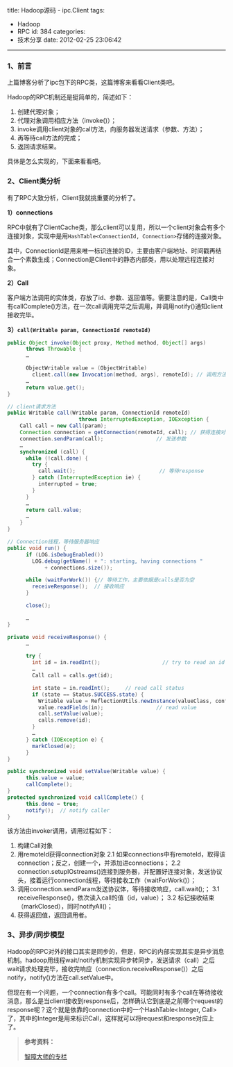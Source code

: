 title: Hadoop源码 - ipc.Client
tags:
  - Hadoop
  - RPC
id: 384
categories:
  - 技术分享
date: 2012-02-25 23:06:42
---

### 1、前言

上篇博客分析了ipc包下的RPC类，这篇博客来看看Client类吧。

<!--more-->

Hadoop的RPC机制还是挺简单的，简述如下：

1. 创建代理对象；
2. 代理对象调用相应方法（invoke()）；
3. invoke调用client对象的call方法，向服务器发送请求（参数、方法）；
4. 再等待call方法的完成；
5. 返回请求结果。

具体是怎么实现的，下面来看看吧。

### 2、Client类分析

有了RPC大致分析，Client我就挑重要的分析了。

**1）connections**

RPC中就有了ClientCache类，那么client可以复用，所以一个client对象会有多个连接对象，实现中是用`HashTable<ConnectionId, Connection>`存储的连接对象。

其中，ConnectionId是用来唯一标识连接的ID，主要由客户端地址、时间戳再结合一个素数生成；Connection是Client中的静态内部类，用以处理远程连接对象。

**2）Call**

客户端方法调用的实体类，存放了id、参数、返回值等。需要注意的是，Call类中有callComplete()方法，在一次call调用完毕之后调用，并调用notify()通知client接收完毕。

**3）`call(Writable param, ConnectionId remoteId)`**

``` java
public Object invoke(Object proxy, Method method, Object[] args)  
      throws Throwable {  
      …  

      ObjectWritable value = (ObjectWritable)  
        client.call(new Invocation(method, args), remoteId); // 调用方法  
      …  
      return value.get();  
}  
```

``` java
// client请求方法  
public Writable call(Writable param, ConnectionId remoteId)    
                       throws InterruptedException, IOException {  
    Call call = new Call(param);  
    Connection connection = getConnection(remoteId, call); // 获得连接对象  
    connection.sendParam(call);                 // 发送参数  
    …  
    synchronized (call) {  
      while (!call.done) {  
        try {  
          call.wait();                           // 等待response  
        } catch (InterruptedException ie) {  
          interrupted = true;  
        }  
      }  
      …  
      return call.value;  
      …  
    }  
}
```

``` java
// Connection线程，等待服务器响应  
public void run() {  
      if (LOG.isDebugEnabled())  
        LOG.debug(getName() + ": starting, having connections "   
            + connections.size());  

      while (waitForWork()) {// 等待工作，主要依据是calls是否为空  
        receiveResponse();  // 接收响应  
      }  

      close();  

      …  
}  
```

``` java
private void receiveResponse() {  
      …  

      try {  
        int id = in.readInt();                    // try to read an id  
        …  
        Call call = calls.get(id);  

        int state = in.readInt();     // read call status  
        if (state == Status.SUCCESS.state) {  
          Writable value = ReflectionUtils.newInstance(valueClass, conf);  
          value.readFields(in);                 // read value  
          call.setValue(value);  
          calls.remove(id);  
        }   
        …  
      } catch (IOException e) {  
        markClosed(e);  
      }  
}  
```

``` java
public synchronized void setValue(Writable value) {  
      this.value = value;  
      callComplete();  
}  
protected synchronized void callComplete() {  
      this.done = true;  
      notify();  // notify caller  
}  
```

该方法由invoker调用，调用过程如下：

1. 构建Call对象
2. 用remoteId获得connection对象
   2.1 如果connections中有remoteId，取得该connection；反之，创建一个，并添加进connections；
   2.2 connection.setupIOstreams()连接到服务器，并配置好连接对象，发送协议头，接着运行connection线程，等待接收工作（waitForWork()）；
3. 调用connection.sendParam发送协议体，等待接收响应，call.wait();；
   3.1 receiveResponse()，依次读入call的值（id，value）；
   3.2 标记接收结束（markClosed），同时notifyAll()；
4. 获得返回值，返回调用者。

### 3、异步/同步模型

Hadoop的RPC对外的接口其实是同步的，但是，RPC的内部实现其实是异步消息机制。hadoop用线程wait/notify机制实现异步转同步，发送请求（call）之后wait请求处理完毕，接收完响应（connection.receiveResponse()）之后notify，notify()方法在call.setValue中。

但现在有一个问题，一个connection有多个call。可能同时有多个call在等待接收消息，那么是当client接收到response后，怎样确认它到底是之前哪个request的response呢？这个就是依靠的connection中的一个HashTable&lt;Integer, Call&gt;了，其中的Integer是用来标识Call，这样就可以将request和response对应上了。

> **参考资料：**
>
> [智障大师的专栏](http://blog.csdn.net/historyasamirror/article/details/6159248)
